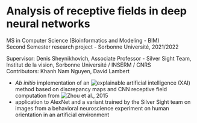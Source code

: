 # Analysis of receptive fields in deep neural networks
MS in Computer Science (Bioinformatics and Modeling - BIM)  
Second Semester research project - Sorbonne Université, 2021/2022

Supervisor: Denis Sheynikhovich, Associate Professor - Silver Sight Team, Institut de la vision, Sorbonne Université / INSERM / CNRS  
Contributors: Khanh Nam Nguyen, David Lambert

- _Ab initio_ implementation of an ![explainable artificial intelligence](https://en.wikipedia.org/wiki/Explainable_artificial_intelligence) (XAI) method based on discrepancy maps and CNN receptive field computation from ![Zhou et al., 2015](http://arxiv.org/abs/1412.6856)
- application to AlexNet and a variant trained by the Silver Sight team on images from a behavioral neuroscience experiment on human orientation in an artificial environment
